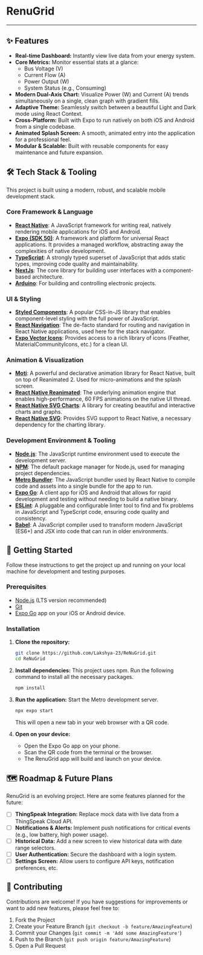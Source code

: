 # RenuGrid

---
## ✨ Features

-   **Real-time Dashboard:** Instantly view live data from your energy system.
-   **Core Metrics:** Monitor essential stats at a glance:
    -   Bus Voltage (V)
    -   Current Flow (A)
    -   Power Output (W)
    -   System Status (e.g., Consuming)
-   **Modern Dual-Axis Chart:** Visualize Power (W) and Current (A) trends simultaneously on a single, clean graph with gradient fills.
-   **Adaptive Theme:** Seamlessly switch between a beautiful Light and Dark mode using React Context.
-   **Cross-Platform:** Built with Expo to run natively on both iOS and Android from a single codebase.
-   **Animated Splash Screen:** A smooth, animated entry into the application for a professional feel.
-   **Modular & Scalable:** Built with reusable components for easy maintenance and future expansion.

## 🛠️ Tech Stack & Tooling

This project is built using a modern, robust, and scalable mobile development stack.

### **Core Framework & Language**
-   **[React Native](https://reactnative.dev/)**: A JavaScript framework for writing real, natively rendering mobile applications for iOS and Android.
-   **[Expo (SDK 50)](https://expo.dev/)**: A framework and platform for universal React applications. It provides a managed workflow, abstracting away the complexities of native development.
-   **[TypeScript](https://www.typescriptlang.org/)**: A strongly typed superset of JavaScript that adds static types, improving code quality and maintainability.
-   **[NextJs](https://nextjs.org/)**: The core library for building user interfaces with a component-based architecture.
-   **[Arduino](https://www.arduino.cc/)**: For building and controlling electronic projects.

### **UI & Styling**
-   **[Styled Components](https://styled-components.com/)**: A popular CSS-in-JS library that enables component-level styling with the full power of JavaScript.
-   **[React Navigation](https://reactnavigation.org/)**: The de-facto standard for routing and navigation in React Native applications, used here for the stack navigator.
-   **[Expo Vector Icons](https://docs.expo.dev/guides/icons/)**: Provides access to a rich library of icons (Feather, MaterialCommunityIcons, etc.) for a clean UI.

### **Animation & Visualization**
-   **[Moti](https://moti.fyi/)**: A powerful and declarative animation library for React Native, built on top of Reanimated 2. Used for micro-animations and the splash screen.
-   **[React Native Reanimated](https://docs.swmansion.com/react-native-reanimated/)**: The underlying animation engine that enables high-performance, 60 FPS animations on the native UI thread.
-   **[React Native SVG Charts](https://github.com/JesperLekland/react-native-svg-charts)**: A library for creating beautiful and interactive charts and graphs.
-   **[React Native SVG](https://github.com/react-native-svg/react-native-svg)**: Provides SVG support to React Native, a necessary dependency for the charting library.

### **Development Environment & Tooling**
-   **[Node.js](https://nodejs.org/)**: The JavaScript runtime environment used to execute the development server.
-   **[NPM](https://www.npmjs.com/)**: The default package manager for Node.js, used for managing project dependencies.
-   **[Metro Bundler](https://metrobundler.dev/)**: The JavaScript bundler used by React Native to compile code and assets into a single bundle for the app to run.
-   **[Expo Go](https://expo.dev/client)**: A client app for iOS and Android that allows for rapid development and testing without needing to build a native binary.
-   **[ESLint](https://eslint.org/)**: A pluggable and configurable linter tool to find and fix problems in JavaScript and TypeScript code, ensuring code quality and consistency.
-   **[Babel](https://babeljs.io/)**: A JavaScript compiler used to transform modern JavaScript (ES6+) and JSX into code that can run in older environments.

## 🚀 Getting Started

Follow these instructions to get the project up and running on your local machine for development and testing purposes.

### Prerequisites

-   [Node.js](https://nodejs.org/) (LTS version recommended)
-   [Git](https://git-scm.com/)
-   [Expo Go](https://expo.dev/client) app on your iOS or Android device.

### Installation

1.  **Clone the repository:**
    ```bash
    git clone https://github.com/Lakshya-23/ReNuGrid.git
    cd ReNuGrid
    ```

2.  **Install dependencies:**
    This project uses npm. Run the following command to install all the necessary packages.
    ```bash
    npm install
    ```

3.  **Run the application:**
    Start the Metro development server.
    ```bash
    npx expo start
    ```
    This will open a new tab in your web browser with a QR code.

4.  **Open on your device:**
    -   Open the Expo Go app on your phone.
    -   Scan the QR code from the terminal or the browser.
    -   The RenuGrid app will build and launch on your device.

## 🗺️ Roadmap & Future Plans

RenuGrid is an evolving project. Here are some features planned for the future:

-   [ ] **ThingSpeak Integration:** Replace mock data with live data from a ThingSpeak Cloud API.
-   [ ] **Notifications & Alerts:** Implement push notifications for critical events (e.g., low battery, high power usage).
-   [ ] **Historical Data:** Add a new screen to view historical data with date range selectors.
-   [ ] **User Authentication:** Secure the dashboard with a login system.
-   [ ] **Settings Screen:** Allow users to configure API keys, notification preferences, etc.

## 🤝 Contributing

Contributions are welcome! If you have suggestions for improvements or want to add new features, please feel free to:

1.  Fork the Project
2.  Create your Feature Branch (`git checkout -b feature/AmazingFeature`)
3.  Commit your Changes (`git commit -m 'Add some AmazingFeature'`)
4.  Push to the Branch (`git push origin feature/AmazingFeature`)
5.  Open a Pull Request
